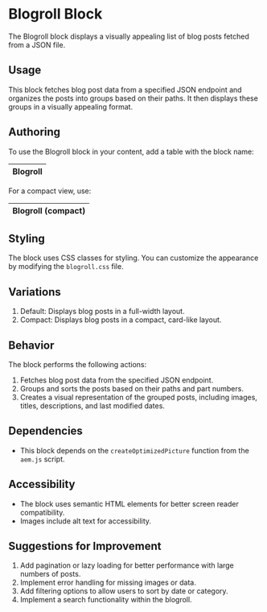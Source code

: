 # Blogroll Block

The Blogroll block displays a visually appealing list of blog posts fetched from a JSON file.

## Usage

This block fetches blog post data from a specified JSON endpoint and organizes the posts into groups based on their paths. It then displays these groups in a visually appealing format.

## Authoring

To use the Blogroll block in your content, add a table with the block name:

| Blogroll |
|----------|

For a compact view, use:

| Blogroll (compact) |
|--------------------|

## Styling

The block uses CSS classes for styling. You can customize the appearance by modifying the `blogroll.css` file.

## Variations

1. Default: Displays blog posts in a full-width layout.
2. Compact: Displays blog posts in a compact, card-like layout.

## Behavior

The block performs the following actions:
1. Fetches blog post data from the specified JSON endpoint.
2. Groups and sorts the posts based on their paths and part numbers.
3. Creates a visual representation of the grouped posts, including images, titles, descriptions, and last modified dates.

## Dependencies

- This block depends on the `createOptimizedPicture` function from the `aem.js` script.

## Accessibility

- The block uses semantic HTML elements for better screen reader compatibility.
- Images include alt text for accessibility.

## Suggestions for Improvement

1. Add pagination or lazy loading for better performance with large numbers of posts.
2. Implement error handling for missing images or data.
3. Add filtering options to allow users to sort by date or category.
4. Implement a search functionality within the blogroll.
